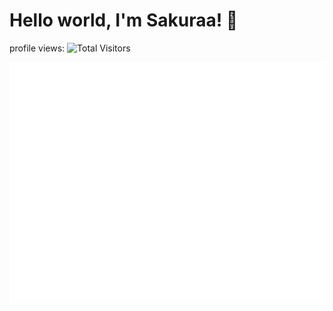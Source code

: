 # Hello world, I'm Sakuraa! 👋
profile views:
<img src="https://count.getloli.com/get/@SakuraaDevelopment?theme=rule34" alt="Total Visitors">

<picture>
  <img src="https://raw.githubusercontent.com/SakuraaDevelopment/SakuraaDevelopment/refs/heads/main/github-metrics.svg" alt="Metrics">
</picture>
